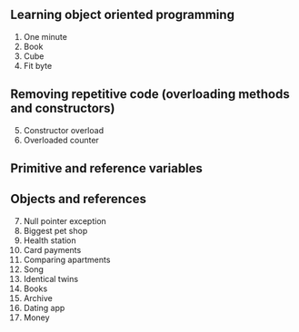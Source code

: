 ## Learning object oriented programming
  1. One minute
  2. Book
  3. Cube
  4. Fit byte

## Removing repetitive code (overloading methods and constructors)
  5. Constructor overload
  6. Overloaded counter
 
## Primitive and reference variables
  
## Objects and references
  7. Null pointer exception
  8. Biggest pet shop
  9. Health station
  10. Card payments
  11. Comparing apartments
  12. Song
  13. Identical twins
  14. Books 
  15. Archive
  16. Dating app
  17. Money
